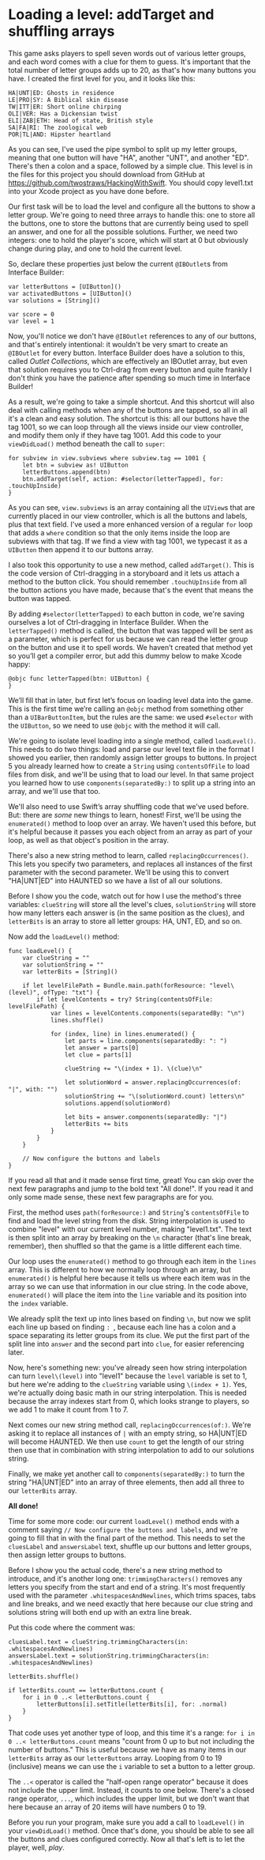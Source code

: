 # Loading a level: addTarget and shuffling arrays

This game asks players to spell seven words out of various letter groups, and each word comes with a clue for them to guess. It's important that the total number of letter groups adds up to 20, as that's how many buttons you have. I created the first level for you, and it looks like this:

    HA|UNT|ED: Ghosts in residence
    LE|PRO|SY: A Biblical skin disease
    TW|ITT|ER: Short online chirping
    OLI|VER: Has a Dickensian twist
    ELI|ZAB|ETH: Head of state, British style
    SA|FA|RI: The zoological web
    POR|TL|AND: Hipster heartland

As you can see, I've used the pipe symbol to split up my letter groups, meaning that one button will have "HA", another "UNT", and another "ED". There's then a colon and a space, followed by a simple clue. This level is in the files for this project you should download from GitHub at <https://github.com/twostraws/HackingWithSwift>. You should copy level1.txt into your Xcode project as you have done before.

Our first task will be to load the level and configure all the buttons to show a letter group. We're going to need three arrays to handle this: one to store all the buttons, one to store the buttons that are currently being used to spell an answer, and one for all the possible solutions. Further, we need two integers: one to hold the player's score, which will start at 0 but obviously change during play, and one to hold the current level.

So, declare these properties just below the current `@IBOutlet`s from Interface Builder:

    var letterButtons = [UIButton]()
    var activatedButtons = [UIButton]()
    var solutions = [String]()

    var score = 0
    var level = 1

Now, you'll notice we don't have `@IBOutlet` references to any of our buttons, and that's entirely intentional: it wouldn't be very smart to create an `@IBOutlet` for every button. Interface Builder does have a solution to this, called *Outlet Collections*, which are effectively an IBOutlet array, but even that solution requires you to Ctrl-drag from every button and quite frankly I don't think you have the patience after spending so much time in Interface Builder!

As a result, we're going to take a simple shortcut. And this shortcut will also deal with calling methods when any of the buttons are tapped, so all in all it's a clean and easy solution. The shortcut is this: all our buttons have the tag 1001, so we can loop through all the views inside our view controller, and modify them only if they have tag 1001. Add this code to your `viewDidLoad()` method beneath the call to `super`:

    for subview in view.subviews where subview.tag == 1001 {
        let btn = subview as! UIButton
        letterButtons.append(btn)
        btn.addTarget(self, action: #selector(letterTapped), for: .touchUpInside)
    }

As you can see, `view.subviews` is an array containing all the `UIView`s that are currently placed in our view controller, which is all the buttons and labels, plus that text field. I've used a more enhanced version of a regular `for` loop that adds a `where` condition so that the only items inside the loop are subviews with that tag. If we find a view with tag 1001, we typecast it as a `UIButton` then append it to our buttons array.

I also took this opportunity to use a new method, called `addTarget()`. This is the code version of Ctrl-dragging in a storyboard and it lets us attach a method to the button click. You should remember `.touchUpInside` from all the button actions you have made, because that's the event that means the button was tapped.

By adding `#selector(letterTapped)` to each button in code, we're saving ourselves a lot of Ctrl-dragging in Interface Builder. When the `letterTapped()` method is called, the button that was tapped will be sent as a parameter, which is perfect for us because we can read the letter group on the button and use it to spell words. We haven’t created that method yet so you’ll get a compiler error, but add this dummy below to make Xcode happy:

    @objc func letterTapped(btn: UIButton) {
    }

We’ll fill that in later, but first let’s focus on loading level data into the game. This is the first time we’re calling an `@objc` method from something other than a `UIBarButtonItem`, but the rules are the same: we used `#selector` with the `UIButton`, so we need to use `@objc` with the method it will call.

We're going to isolate level loading into a single method, called `loadLevel()`. This needs to do two things: load and parse our level text file in the format I showed you earlier, then randomly assign letter groups to buttons. In project 5 you already learned how to create a `String` using `contentsOfFile` to load files from disk, and we'll be using that to load our level. In that same project you learned how to use `components(separatedBy:)` to split up a string into an array, and we'll use that too.

We'll also need to use Swift’s array shuffling code that we've used before. But: there are *some* new things to learn, honest! First, we'll be using the `enumerated()` method to loop over an array. We haven't used this before, but it's helpful because it passes you each object from an array as part of your loop, as well as that object's position in the array.

There's also a new string method to learn, called `replacingOccurrences()`. This lets you specify two parameters, and replaces all instances of the first parameter with the second parameter. We'll be using this to convert "HA|UNT|ED" into HAUNTED so we have a list of all our solutions.

Before I show you the code, watch out for how I use the method's three variables: `clueString` will store all the level's clues, `solutionString` will store how many letters each answer is (in the same position as the clues), and `letterBits` is an array to store all letter groups: HA, UNT, ED, and so on.

Now add the `loadLevel()` method:

    func loadLevel() {
        var clueString = ""
        var solutionString = ""
        var letterBits = [String]()

        if let levelFilePath = Bundle.main.path(forResource: "level\(level)", ofType: "txt") {
            if let levelContents = try? String(contentsOfFile: levelFilePath) {
                var lines = levelContents.components(separatedBy: "\n")
                lines.shuffle()

                for (index, line) in lines.enumerated() {
                    let parts = line.components(separatedBy: ": ")
                    let answer = parts[0]
                    let clue = parts[1]

                    clueString += "\(index + 1). \(clue)\n"

                    let solutionWord = answer.replacingOccurrences(of: "|", with: "")
                    solutionString += "\(solutionWord.count) letters\n"
                    solutions.append(solutionWord)

                    let bits = answer.components(separatedBy: "|")
                    letterBits += bits
                }
            }
        }

        // Now configure the buttons and labels
    }

If you read all that and it made sense first time, great! You can skip over the next few paragraphs and jump to the bold text "All done!". If you read it and only some made sense, these next few paragraphs are for you.

First, the method uses `path(forResource:)` and `String`'s `contentsOfFile` to find and load the level string from the disk. String interpolation is used to combine "level" with our current level number, making "level1.txt". The text is then split into an array by breaking on the `\n` character (that's line break, remember), then shuffled so that the game is a little different each time.

Our loop uses the `enumerated()` method to go through each item in the `lines` array. This is different to how we normally loop through an array, but `enumerated()` is helpful here because it tells us where each item was in the array so we can use that information in our clue string. In the code above, `enumerated()` will place the item into the `line` variable and its position into the `index` variable.

We already split the text up into lines based on finding `\n`, but now we split each line up based on finding `: `, because each line has a colon and a space separating its letter groups from its clue. We put the first part of the split line into `answer` and the second part into `clue`, for easier referencing later.

Now, here's something new: you've already seen how string interpolation can turn `level\(level)` into "level1" because the `level` variable is set to 1, but here we're adding to the `clueString` variable using `\(index + 1)`. Yes, we're actually doing basic math in our string interpolation. This is needed because the array indexes start from 0, which looks strange to players, so we add 1 to make it count from 1 to 7.

Next comes our new string method call, `replacingOccurrences(of:)`. We're asking it to replace all instances of `|` with an empty string, so HA|UNT|ED will become HAUNTED. We then use `count` to get the length of our string then use that in combination with string interpolation to add to our solutions string.

Finally, we make yet another call to `components(separatedBy:)` to turn the string "HA|UNT|ED" into an array of three elements, then add all three to our `letterBits` array.

**All done!**

Time for some more code: our current `loadLevel()` method ends with a comment saying `// Now configure the buttons and labels`, and we're going to fill that in with the final part of the method. This needs to set the `cluesLabel` and `answersLabel` text, shuffle up our buttons and letter groups, then assign letter groups to buttons.

Before I show you the actual code, there's a new string method to introduce, and it's another long one: `trimmingCharacters()` removes any letters you specify from the start and end of a string. It's most frequently used with the parameter `.whitespacesAndNewlines`, which trims spaces, tabs and line breaks, and we need exactly that here because our clue string and solutions string will both end up with an extra line break.

Put this code where the comment was:

    cluesLabel.text = clueString.trimmingCharacters(in: .whitespacesAndNewlines)
    answersLabel.text = solutionString.trimmingCharacters(in: .whitespacesAndNewlines)

    letterBits.shuffle()

    if letterBits.count == letterButtons.count {
        for i in 0 ..< letterButtons.count {
            letterButtons[i].setTitle(letterBits[i], for: .normal)
        }
    }

That code uses yet another type of loop, and this time it's a range: `for i in 0 ..< letterButtons.count` means "count from 0 up to but not including the number of buttons." This is useful because we have as many items in our `letterBits` array as our `letterButtons` array. Looping from 0 to 19 (inclusive) means we can use the `i` variable to set a button to a letter group.

The `..<` operator is called the "half-open range operator" because it does not include the upper limit. Instead, it counts to one below. There's a closed range operator, `...`, which includes the upper limit, but we don't want that here because an array of 20 items will have numbers 0 to 19.

Before you run your program, make sure you add a call to `loadLevel()` in your `viewDidLoad()` method. Once that's done, you should be able to see all the buttons and clues configured correctly. Now all that's left is to let the player, well, *play*.
